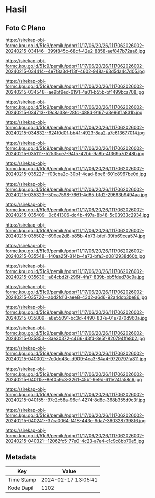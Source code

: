 # Hasil

## Foto C Plano

https://sirekap-obj-formc.kpu.go.id/51c9/pemilu/pdpr/11/17/06/20/26/1117062026002-20240215-034146--399f845c-68cf-42e2-8858-aef847b72aa6.jpg

https://sirekap-obj-formc.kpu.go.id/51c9/pemilu/pdpr/11/17/06/20/26/1117062026002-20240215-034414--4e7f8a3d-f13f-4602-948a-63d5da4c7d05.jpg

https://sirekap-obj-formc.kpu.go.id/51c9/pemilu/pdpr/11/17/06/20/26/1117062026002-20240215-034548--ae9bf9ed-6191-4a01-b55b-bf1499bca708.jpg

https://sirekap-obj-formc.kpu.go.id/51c9/pemilu/pdpr/11/17/06/20/26/1117062026002-20240215-034713--19c8a38e-28fc-488d-9167-a3e96f1a831b.jpg

https://sirekap-obj-formc.kpu.go.id/51c9/pemilu/pdpr/11/17/06/20/26/1117062026002-20240215-034832--624f0d0f-bb41-4923-8aa2-a7c613677014.jpg

https://sirekap-obj-formc.kpu.go.id/51c9/pemilu/pdpr/11/17/06/20/26/1117062026002-20240215-035111--52535ce7-94f5-42bb-9a8b-4f369a7d248b.jpg

https://sirekap-obj-formc.kpu.go.id/51c9/pemilu/pdpr/11/17/06/20/26/1117062026002-20240215-035227--f03cba2c-30b1-4cad-8be6-601c8967be0d.jpg

https://sirekap-obj-formc.kpu.go.id/51c9/pemilu/pdpr/11/17/06/20/26/1117062026002-20240215-035323--50ca7598-7661-4d65-b1d2-29663b9494aa.jpg

https://sirekap-obj-formc.kpu.go.id/51c9/pemilu/pdpr/11/17/06/20/26/1117062026002-20240215-035409--0c641306-dc4b-497a-8b48-5c03933c2934.jpg

https://sirekap-obj-formc.kpu.go.id/51c9/pemilu/pdpr/11/17/06/20/26/1117062026002-20240215-035502--699ea2d8-b85b-4b73-bfef-39fb69cea574.jpg

https://sirekap-obj-formc.kpu.go.id/51c9/pemilu/pdpr/11/17/06/20/26/1117062026002-20240215-035548--140aa25f-814b-4a73-bfa3-d0812938d60b.jpg

https://sirekap-obj-formc.kpu.go.id/51c9/pemilu/pdpr/11/17/06/20/26/1117062026002-20240215-035630--a84cbd2f-296f-4fa7-839b-bb5fded78c9a.jpg

https://sirekap-obj-formc.kpu.go.id/51c9/pemilu/pdpr/11/17/06/20/26/1117062026002-20240215-035720--abd2fd13-aee8-43d2-a6d6-92a4dcb3be86.jpg

https://sirekap-obj-formc.kpu.go.id/51c9/pemilu/pdpr/11/17/06/20/26/1117062026002-20240215-035809--a8e55091-bc3d-4490-837e-01e7970d960a.jpg

https://sirekap-obj-formc.kpu.go.id/51c9/pemilu/pdpr/11/17/06/20/26/1117062026002-20240215-035853--3ae30372-c466-43fd-8e5f-820794ffe8b2.jpg

https://sirekap-obj-formc.kpu.go.id/51c9/pemilu/pdpr/11/17/06/20/26/1117062026002-20240215-040002--7c0dd43c-d909-4ca3-84a4-9720797fa811.jpg

https://sirekap-obj-formc.kpu.go.id/51c9/pemilu/pdpr/11/17/06/20/26/1117062026002-20240215-040115--8ef059c3-3261-45bf-9e9d-611e241a58c6.jpg

https://sirekap-obj-formc.kpu.go.id/51c9/pemilu/pdpr/11/17/06/20/26/1117062026002-20240215-040155--97c2c58a-96cf-4274-8d8c-368b355d9c3f.jpg

https://sirekap-obj-formc.kpu.go.id/51c9/pemilu/pdpr/11/17/06/20/26/1117062026002-20240215-040241--37ca0064-f418-443e-9da7-3603287398f6.jpg

https://sirekap-obj-formc.kpu.go.id/51c9/pemilu/pdpr/11/17/06/20/26/1117062026002-20240215-040321--12062fc5-77e0-4c23-a7e4-c1c9c8bb70e5.jpg


## Metadata

| Key        | Value               |
| ---------- | ------------------- |
| Time Stamp | 2024-02-17 13:05:41 |
| Kode Dapil | 1102                |



